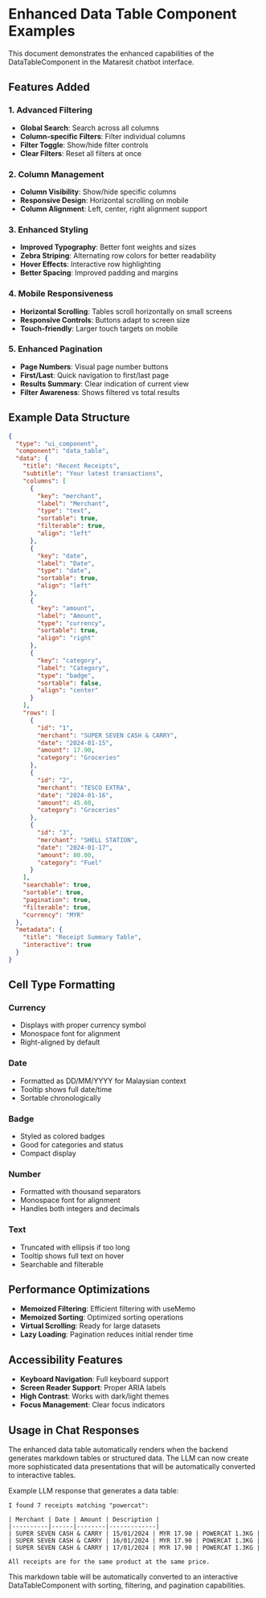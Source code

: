 # Enhanced Data Table Component Examples

This document demonstrates the enhanced capabilities of the DataTableComponent in the Mataresit chatbot interface.

## Features Added

### 1. Advanced Filtering
- **Global Search**: Search across all columns
- **Column-specific Filters**: Filter individual columns
- **Filter Toggle**: Show/hide filter controls
- **Clear Filters**: Reset all filters at once

### 2. Column Management
- **Column Visibility**: Show/hide specific columns
- **Responsive Design**: Horizontal scrolling on mobile
- **Column Alignment**: Left, center, right alignment support

### 3. Enhanced Styling
- **Improved Typography**: Better font weights and sizes
- **Zebra Striping**: Alternating row colors for better readability
- **Hover Effects**: Interactive row highlighting
- **Better Spacing**: Improved padding and margins

### 4. Mobile Responsiveness
- **Horizontal Scrolling**: Tables scroll horizontally on small screens
- **Responsive Controls**: Buttons adapt to screen size
- **Touch-friendly**: Larger touch targets on mobile

### 5. Enhanced Pagination
- **Page Numbers**: Visual page number buttons
- **First/Last**: Quick navigation to first/last page
- **Results Summary**: Clear indication of current view
- **Filter Awareness**: Shows filtered vs total results

## Example Data Structure

```json
{
  "type": "ui_component",
  "component": "data_table",
  "data": {
    "title": "Recent Receipts",
    "subtitle": "Your latest transactions",
    "columns": [
      {
        "key": "merchant",
        "label": "Merchant",
        "type": "text",
        "sortable": true,
        "filterable": true,
        "align": "left"
      },
      {
        "key": "date",
        "label": "Date",
        "type": "date",
        "sortable": true,
        "align": "left"
      },
      {
        "key": "amount",
        "label": "Amount",
        "type": "currency",
        "sortable": true,
        "align": "right"
      },
      {
        "key": "category",
        "label": "Category",
        "type": "badge",
        "sortable": false,
        "align": "center"
      }
    ],
    "rows": [
      {
        "id": "1",
        "merchant": "SUPER SEVEN CASH & CARRY",
        "date": "2024-01-15",
        "amount": 17.90,
        "category": "Groceries"
      },
      {
        "id": "2",
        "merchant": "TESCO EXTRA",
        "date": "2024-01-16",
        "amount": 45.60,
        "category": "Groceries"
      },
      {
        "id": "3",
        "merchant": "SHELL STATION",
        "date": "2024-01-17",
        "amount": 80.00,
        "category": "Fuel"
      }
    ],
    "searchable": true,
    "sortable": true,
    "pagination": true,
    "filterable": true,
    "currency": "MYR"
  },
  "metadata": {
    "title": "Receipt Summary Table",
    "interactive": true
  }
}
```

## Cell Type Formatting

### Currency
- Displays with proper currency symbol
- Monospace font for alignment
- Right-aligned by default

### Date
- Formatted as DD/MM/YYYY for Malaysian context
- Tooltip shows full date/time
- Sortable chronologically

### Badge
- Styled as colored badges
- Good for categories and status
- Compact display

### Number
- Formatted with thousand separators
- Monospace font for alignment
- Handles both integers and decimals

### Text
- Truncated with ellipsis if too long
- Tooltip shows full text on hover
- Searchable and filterable

## Performance Optimizations

- **Memoized Filtering**: Efficient filtering with useMemo
- **Memoized Sorting**: Optimized sorting operations
- **Virtual Scrolling**: Ready for large datasets
- **Lazy Loading**: Pagination reduces initial render time

## Accessibility Features

- **Keyboard Navigation**: Full keyboard support
- **Screen Reader Support**: Proper ARIA labels
- **High Contrast**: Works with dark/light themes
- **Focus Management**: Clear focus indicators

## Usage in Chat Responses

The enhanced data table automatically renders when the backend generates markdown tables or structured data. The LLM can now create more sophisticated data presentations that will be automatically converted to interactive tables.

Example LLM response that generates a data table:

```
I found 7 receipts matching "powercat":

| Merchant | Date | Amount | Description |
|----------|------|--------|-------------|
| SUPER SEVEN CASH & CARRY | 15/01/2024 | MYR 17.90 | POWERCAT 1.3KG |
| SUPER SEVEN CASH & CARRY | 16/01/2024 | MYR 17.90 | POWERCAT 1.3KG |
| SUPER SEVEN CASH & CARRY | 17/01/2024 | MYR 17.90 | POWERCAT 1.3KG |

All receipts are for the same product at the same price.
```

This markdown table will be automatically converted to an interactive DataTableComponent with sorting, filtering, and pagination capabilities.
